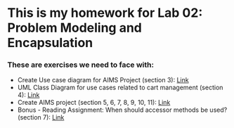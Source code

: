 # This is my homework for Lab 02: Problem Modeling and Encapsulation

   ### These are exercises we need to face with:
    
* Create Use case diagram for AIMS Project (section 3): [Link](./Requirement)
* UML Class Diagram for use cases related to cart management (section 4): [Link](./Design)
* Create AIMS project (section 5, 6, 7, 8, 9, 10, 11): [Link](./AimsProject)
* Bonus - Reading Assignment: When should accessor methods be used? (section 7): [Link](./)
